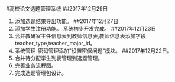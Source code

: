 ﻿﻿﻿﻿﻿﻿﻿#高校论文选题管理系统##2017年12月29日1. 添加选题结果导出功能。##2017年12月27日1. 添加学生注册功能。系统初步开发完成。##2017年12月23日1. 合并教研室主任信息表到教师信息表,教师信息表添加字段teacher_type,teacher_major_id。2. 系统管理-密码管理添加"设置密保问题"模块。##2017年12月22日。1. 合并待分配学生列表管理到选题管理。2. 完善业务流程图。3. 完成选题管理包设计。